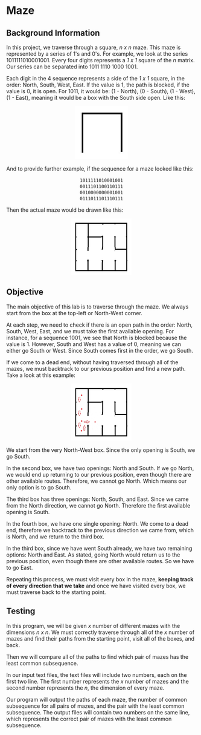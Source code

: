 # Maze

## Background Information

In this project, we traverse through a square, *n x n* maze. This maze is represented by a series of 1's and 0's. For example, we look at the series 1011111010001001.
Every four digits represents a *1 x 1* square of the *n* matrix. Our series can be separated into 1011 1110 1000 1001. 


Each digit in the 4 sequence represents a side of the *1 x 1* square, in the order: North, South, West, East. 
If the value is 1, the path is blocked, if the value is 0, it is open.
For 1011, it would be: (1 - North), (0 - South), (1 - West), (1 - East), meaning it would be a box with the South side open. Like this:

<p align="center">
  
  <img width = "140" height = "140" src="images/box2.jpg">
  
                           
</p>

And to provide further example, if the sequence for a maze looked like this:

<div align="center">

```
1011111010001001
0011101100110111
0010000000001001
0111011101110111
```
                           
</div>

Then the actual maze would be drawn like this: 

<p align = "center">

<img  width="160" height = "150" src="images/mazeExample.jpg">

</p>

## Objective

The main objective of this lab is to traverse through the maze. We always start from the box at the top-left or North-West corner.

At each step, we need to check if there is an open path in the order: North, South, West, East, and we must take the first available opening. For instance, for a sequence 1001, we see that North is blocked because the value is 1. However, South and West has a value of 0, meaning we can either go South or West. Since South comes first in the order, we go South.

If we come to a dead end, without having traversed through all of the mazes, we must backtrack to our previous position and find a new path. Take a look at this example:  

<p align = "center">
<img  width="160" height = "150" src="images/mazeDirections.jpg">
</p>

We start from the very North-West box. Since the only opening is South, we go South. 

In the second box, we have two openings: North and South. If we go North, we would end up returning to our previous position, even though there are other available routes. Therefore, we cannot go North. Which means our only option is to go South. 

The third box has three openings: North, South, and East. Since we came from the North direction, we cannot go North. Therefore the first available opening is South.

In the fourth box, we have one single opening: North. We come to a dead end, therefore we backtrack to the previous direction we came from, which is North, and we return to the third box.

In the third box, since we have went South already, we have two remaining options: North and East. As stated, going North would return us to the previous position, even though there are other available routes. So we have to go East. 

Repeating this process, we must visit every box in the maze, **keeping track of every direction that we take** and once we have visited every box, we must traverse back to the starting point.

## Testing

In this program, we will be given *x* number of different mazes with the dimensions *n x n*. We must correctly traverse through all of the *x* number of mazes and find their paths from the starting point, visit all of the boxes, and back. 

Then we will compare all of the paths to find which pair of mazes has the least common subsequence.

In our input text files, the text files will include two numbers, each on the first two line. The first number represents the *x* number of mazes and the second number represents the *n*, the dimension of every maze. 

Our program will output the paths of each maze, the number of common subsequence for all pairs of mazes, and the pair with the least common subsequence. The output files will contain two numbers on the same line, which represents the correct pair of mazes with the least common subsequence.

